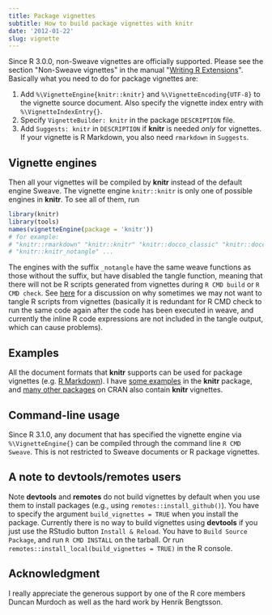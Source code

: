 ```yaml
---
title: Package vignettes
subtitle: How to build package vignettes with knitr
date: '2012-01-22'
slug: vignette
---
```


Since R 3.0.0, non-Sweave vignettes are officially supported. Please see the
section "Non-Sweave vignettes" in the manual "[Writing R
Extensions](http://cran.r-project.org/doc/manuals/r-devel/R-exts.html#Non_002dSweave-vignettes)".
Basically what you need to do for package vignettes are:

1. Add `%\VignetteEngine{knitr::knitr}` and `%\VignetteEncoding{UTF-8}` to the vignette source document. Also specify the vignette index entry with `%\VignetteIndexEntry{}`.
1. Specify `VignetteBuilder: knitr` in the package `DESCRIPTION` file.
1. Add `Suggests: knitr` in `DESCRIPTION` if **knitr** is needed _only_ for vignettes. If your vignette is R Markdown, you also need `rmarkdown` in `Suggests`.

## Vignette engines

Then all your vignettes will be compiled by **knitr** instead of the
default engine Sweave. The vignette engine `knitr::knitr` is only one of
possible engines in **knitr**. To see all of them, run

```r 
library(knitr)
library(tools)
names(vignetteEngine(package = 'knitr'))
# for example:
# "knitr::rmarkdown" "knitr::knitr" "knitr::docco_classic" "knitr::docco_linear"
# "knitr::knitr_notangle" ...
```

The engines with the suffix `_notangle` have the same weave functions as those
without the suffix, but have disabled the tangle function, meaning that there
will not be R scripts generated from vignettes during `R CMD build` or `R CMD
check`. See [here](http://bit.ly/SnLi6h) for a discussion on why sometimes we
may not want to tangle R scripts from vignettes (basically it is redundant for R
CMD check to run the same code again after the code has been executed in weave,
and currently the inline R code expressions are not included in the tangle
output, which can cause problems).

## Examples

All the document formats that **knitr** supports can be used for package
vignettes (e.g. [R
Markdown](http://rmarkdown.rstudio.com)). I have
[some examples](https://github.com/yihui/knitr/blob/master/vignettes/) in
the **knitr** package, and [many other
packages](https://gist.github.com/yihui/7698648) on CRAN also contain
**knitr** vignettes.

## Command-line usage

Since R 3.1.0, any document that has specified the vignette engine via
`%\VignetteEngine{}` can be compiled through the command line `R CMD Sweave`.
This is not restricted to Sweave documents or R package vignettes.

## A note to devtools/remotes users

Note **devtools** and **remotes** do not build vignettes by default when you
use them to install packages (e.g., using `remotes::install_github()`). You have to specify the argument
`build_vignettes = TRUE` when you install the package. Currently there is no way
to build vignettes using **devtools** if you just use the RStudio button `Install &
Reload`. You have to `Build Source Package`, and run `R CMD INSTALL` on the
tarball. Or run `remotes::install_local(build_vignettes = TRUE)` in the R console.

## Acknowledgment

I really appreciate the generous support by one of the R core members Duncan
Murdoch as well as the hard work by Henrik Bengtsson.

